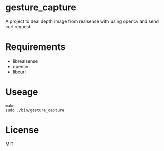 # gesture_capture
A project to deal depth image from realsense with using opencv and send curl request.

# Requirements
- librealsense
- opencv
- libcurl

# Useage

```
make
sudo ./bin/gesture_capture
```

# License
MIT
